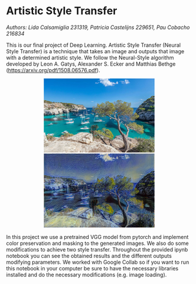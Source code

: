 # Artistic Style Transfer
*Authors: Lida Calsamiglia 231319, Patricia Castelijns 229651, Pau Cobacho 216834*

This is our final project of Deep Learning. Artistic Style Transfer (Neural Style Transfer) is a technique that takes an image and outputs that image with a determined artistic style. We follow the Neural-Style algorithm developed by Leon A. Gatys, Alexander S. Ecker and Matthias Bethge (https://arxiv.org/pdf/1508.06576.pdf).  
<div align="center">
    <img src="data/sea.jpg" width="300" height="200">
    <img src="data/sea_vangogh.png"  width="300" height="200">
</div>

In this project we use a pretrained VGG model from pytorch and implement color preservation and masking to the generated images. We also do some modifications to achieve two style transfer. Throughout the provided ipynb notebook you can see the obtained results and the different outputs modifying parameters. We worked with Google Collab so if you want to run this notebook in your computer be sure to have the necessary libraries installed and do the necessary modifications (e.g. image loading). 
